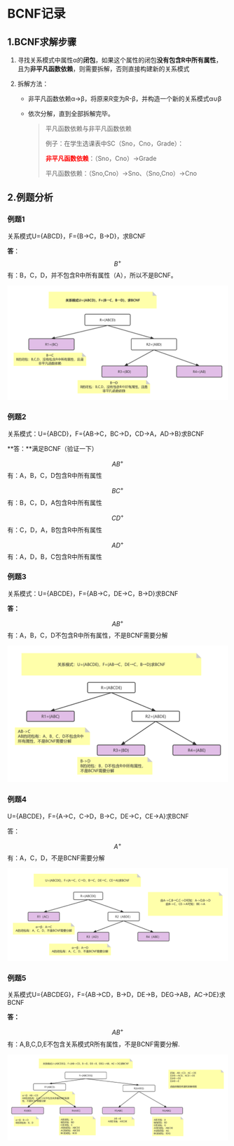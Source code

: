 # BCNF记录

## 1.BCNF求解步骤

1. 寻找关系模式中属性α的**闭包**，如果这个属性的闭包**没有包含R中所有属性**，且为**非平凡函数依赖**，则需要拆解，否则直接构建新的关系模式

2. 拆解方法：

   - 非平凡函数依赖α→β，将原来R变为R-β，并构造一个新的关系模式α∪β

   - 依次分解，直到全部拆解完毕。

     > 平凡函数依赖与非平凡函数依赖
     >
     > 例子：在学生选课表中SC（Sno，Cno，Grade）：
     >
     > **<font color="#FF0000">非平凡函数依赖</font>**：（Sno，Cno）→Grade
     >
     > 平凡函数依赖：（Sno,Cno）→Sno、（Sno,Cno）→Cno

## 2.例题分析

### 例题1

关系模式U={ABCD}，F={B→C，B→D}，求BCNF

**答**：$$B^+$$​有：B，C，D，并不包含R中所有属性（A），所以不是BCNF。

![例题1](../assets/例题1.png)

### 例题2

关系模式：U={ABCD}，F={AB→C，BC→D，CD→A，AD→B}求BCNF

**答：**满足BCNF（验证一下）

$$AB^+$$​​有：A，B，C，D包含R中所有属性

$$BC^+$$​​有：B，C，D，A包含R中所有属性

$$CD^+$$​​有：C，D，A，B包含R中所有属性

$$AD^+$$​​有：A，D，B，C包含R中所有属性

### 例题3

关系模式：U={ABCDE}，F={AB→C，DE→C，B→D}求BCNF

**答：**

$$AB^+$$​​有：A，B，C，D不包含R中所有属性，不是BCNF需要分解

![例题1](../assets/例题2.png)

### 例题4

U={ABCDE}，F={A→C，C→D，B→C，DE→C，CE→A}求BCNF

答：

$$A^+$$​​有：A，C，D，不是BCNF需要分解

![例题4](../assets/例题4.png)

### 例题5

关系模式U={ABCDEG}，F={AB->CD，B->D，DE->B，DEG->AB，AC->DE}求BCNF

**答：**

$$AB^+$$​​​​​有：A,B,C,D,E不包含关系模式R所有属性，不是BCNF需要分解.

![例题5](../assets/例题5.png)